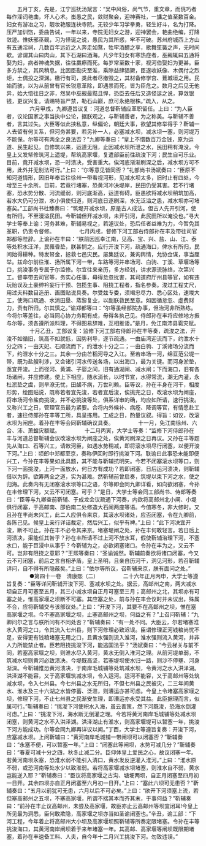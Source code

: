<!-- { "loadSidebar": true } -->
　　五月丁亥，先是，江宁巡抚汤斌言：“吴中风俗，尚气节，重文章，而佻巧者每作淫词艳曲，坏人心术。蚩愚之民，敛财聚会，迎神赛社，一旙之值至数百金。妇女有游冶之习，靓妆艳服连袂寺院。无较少年习学拳勇，轻生好斗，名为打降。压严加训饬，委曲告诫，一年以来，寺院无妇女之游，迎神罢会，艳曲绝编，打降敛迹。惟妖邪巫觋，习为怪诞之说，愚民为其所惑，牢不可破。苏州府城西上方山有五通淫祠，几数百年远近之人奔走如鹜，牲牢酒醴之享，歌舞笙簧之声，无时间歇。谚谓其山曰肉山，其下石湖曰酒海。凡少年妇女有寒热症者，巫觋辄曰五通将娶为妇，病者神魂失据，往往羸瘵而死。每岁常至数十家，视河伯娶妇为更甚。臣多方禁之，其风稍息。比因臣勘灾至淮，乘隙益肆猖獗，臣遂收妖像、木偶付之烈炬，土偶投之深渊。檄行有司，类此者尽撤毁之，其材备修学宫、葺城垣之用。民始而骇，以为从前曾有官长锐意革除，即遇祟而死，皆为臣危之。数月之后见无他异，始大悟往日之非，然吴中巫觋最黠且悍，恐臣去任后又造怪诞之说，算敛银钱，更议兴复。请赐特旨严禁，勒石山巅，庶可永绝根株。”疏入，从之。
　　
　　六月甲戌，九卿遵旨议复：河道总督靳辅应革职留任。上曰：“为人臣者，议论国家之事当执中公论，据朕观之，与靳辅善者，为之称美。与靳辅不善者，言其过失。大臣等似此挟私意，纵偏论，朝廷大事，欲望其修举得乎？靳辅一人去留有何关系，但河务甚要，若另补一人，必塞减水坝，减水坝一塞，则河堤万不能保。尔等可有两全之良法否？”九卿等奏曰：“皇上不惜数百万金钱，原为运道、民生起见，自修筑以来，运道无阻，止因减水坝所泄之水，民田稍有淹没。今皇上又发帑修筑河上遥堤，帮筑高家堰，复遣部臣前往疏浚下河；民生自可乐业。目前，竟开减水坝，恐一时溃决，受害重大。俟河底渐渐刷深之后，减水坝方可不用，此外并无别法可行。”上曰：“尔等意见皆同否？”礼部尚书汤斌奏曰：“臣原不知河道情形，因旧年奉旨往徐州一带看视河形，见减水坝太多，旧时止有四处，今增至三十余所。目前，若竟行堵塞，恐黄河冲决堤岸，民田仍受其害。若不行堵塞，恐水势分散、河流缓弱，则河底渐高，运道有碍。臣愚欲将减水坝稍筑加高，若水大仍可分泄，水小俱使归道，则河底日逐刷深，水无泛溢之患，减水坝亦可堵塞矣。”工部尚书杜臻奏曰：“筑堤开减水坝，原是古人成法。但古人先开引河，使有所归，不至漫溢民田。今靳辅但开减水坝，未开引河，此民田所以淹没也。”寻大学士等奉上谕：河务甚难，靳辅易视之，若遽议处，恐后任者益难为力，今暂免其革职，仍责令督修。
　　
　　七月丙戌，督修下河工部右侍郎孙在丰及带往司官郑都等陛辞。上谕孙在丰曰：“朕前因巡幸江南，见高、宝、兴、盐、山、江、泰等处积水汪洋，民罹昏垫，朕甚悯之。应行开浚下河，疏通海口，俾水有所归，民间始得耕种。特发帑金，拯救七邑灾民。屡集廷议，兼询舆情，允协佥谋，事当厘举。兹命尔前往淮、扬所属下河一带，车路等河并串场河、白驹、丁溪、草堰场等口，挑浚事务专属于尔监修。尔宜往来亲历，多方经划，讲求源流脉络，次第兴工。督率带去司官等，务实心任事，毋得怠忽扰害，其司道府厅州县等官，如有违玩贻误及土豪绅衿妄行干预、包揽生事、阻挠工程者，指名参奏。浚过工程丈尺，用过夫料数目造册、画图贴说具奏。尔受兹专委，须竭忠尽力、悉心区处，速竣大工，使海口疏通、水消田垦、蒸黎复业，以副朕救民至意。如因循怠忽、虚费财力，责有所归，尔其慎之。”谕郑都等曰：“尔等虽经部院办事，但治河非所熟练。今将尔等差往，必当同心协力务期有成，毋得各执己见。侍郎孙在丰将应修地方振与尔等，须各遵所派料理，不得图易辞难，互相推诿。”是月，免江南沛县雹灾赋。
　　
　　十月乙丑，工部议复：监修下河工部右侍郎孙在丰等奏，疏浚之法，开浚不如循旧，筑高不如就低，因势利导，逐节疏通。一由庙湾迎流而下，约泄水十分之四；一由天妃、石顺流而下，约泄水十分之二；一由白驹、丁溪诸场分流而下，约泄水十分之三。其余一分由芒稻河导之入江。至若串场一河，绵亘范公堤一带，既为盐艘利涉，又会诸引河水传送各场，以出海口，最为关键。而河身淤垫，亟宜开浚。上而径河、黄浦、子婴之间，旧有通湖闸、减水闸；下而海口，旧有各场诸闸，并应修建。使上下相应，随水消长，以时节宣，水得常流，潮无内灌，永杜淤垫之虞，则旱潦无忧，田鹾不病，万世利赖。臣等议，孙在丰身在河干，相度形势，绘图贴说，既称若者宜先浚，若者宜后浚，俟挑完之日，改滚水坝为闸座，将串场河令盐商挑浚，并不必挑浚等处，俱系详审的确，均应如所请，速行挑浚。又称兴工之日，管理官员最为紧要。合将内外候补、病痊、降调等官，有情愿赴工者，速往侍郎孙在丰等工所，具呈拣用。工成之日，酌量议叙。得旨：如议，改滚水坝为闸座。着孙在丰等会同靳辅确议具奏。
　　
　　十一月，免江南徐州、六合、沛、萧蝗灾额赋。
　　
　　十二月丙寅，大学士等奏：“监修下河侍郎孙在丰与河道总督靳辅会议改滚水坝为闸座之处，俟黄河刷深之日再议。又孙在丰等题先从海口、石等兴工，请敕河臣，如遇水势稍减，即将滚水坝尽行闭塞，以便开浚下河。”上曰：顷郎中郑都至京，奏称伊回时即行挑浚下河。联谕曰此事恐未能即便兴工，今孙在丰等果如此具题，其不能与靳辅抗明矢。今若不闭塞滚水坝等口，则下河一面挑浚，上河一面放水，何日方有成功？若即闭塞，日后运河溃决，则靳辅借以为辞。欲筹两全之道，实为甚难。然靳辅前曾启奏，筑堤以束下河之水，使之归海。此奏内有无闭塞滚水坝等口之语，尔等即会同九卿详看，如向欲闭塞，今孙在丰修理下河，又云不可闭塞。可乎？”是日，大学士等会同工部尚书、侍郎等奏曰：“臣等与九卿查前靳辅、于成龙会议疏通下河奏，内欲将高邮州北小闸、小堤俱行闭塞，于高邮南、邵伯南二处修造大石闸两座等语。今值寒冬，非大修时。又且孙在丰尚未兴工，此二人应俱令来京，其滚水坝诸处，应否闭塞，令在九卿前，各陈己见。候皇上亲行详诘裁定，然后兴工，似乎有裨。”上曰：“此下河决宜开浚，断不可止。孙在丰不必令其来京。堵塞堤闸之处，孙在丰何敢轻言。若日后上河溃决，渠能任其咎乎？孙在丰所请不过上河不放水耳，假使靳辅治理下河，不塞水口，能于巨浸中从事乎？今靳辅为之，必欲闭塞诸口。令孙在丰为之，又云不可。岂非有阻挠之意耶？”王熙等奏曰：“圣谕诚然。靳辅前奏欲将诸口闭塞，今又云不可闭塞，前后之言自相矛盾，皇上圣明，且亲自历河干，洞见河形，若召靳辅详问，自不得有所隐蔽矣。”上曰：“依尔等所议，召靳辅来京，朕有面问之处。”
　　
　　●第四十一卷　清康熙（二）
　　
　　二十六年正月丙申，大学士等遵旨复奏：“臣等详问靳辅开浚下河、塞减水坝之处。据云，高邮州之南，两大减水坝自正月可塞至五月，其三小减水坝自正月可塞至三月；高邮州之北，其坝亦有可塞之处，惟高家堰之坝断不可塞。其应塞之处，前与孙在丰会议时并未议出，殊属不合，应将靳辅交与该部议处。”上曰：“开浚下河，其要不在高邮州之坝，惟在塞高家堰之坝。今不塞高家堰之坝，止塞高邮州之坝，何益之有？”上召问靳辅：“九卿问尔之言与朕所问有不同处否？”靳辅奏曰：“有一处不同。大臣云，尔若堵塞淮水入黄河之口，令其流入七州县，则下河修理必致迟误。臣谓修理正河钱粮尚忧不足，安得更有钱粮堵塞无用之口，且黄水强则流入淮河，淮水强则流入黄河，并非人力所能禁止者。臣若阻挠挑浚下河，能逃国法乎？”汤斌奏曰：“今云梯关与前不同，若塞高家堰之坝，则淮水尽入黄河，黄水无倒入淮河之理。从前河堤单弱，不筑减水坝则黄河必致溃决。今堤既高坚，若塞堤坝使水归一路，则沙不停壅、河身渐深。今靳辅惟恐黄河溃决，于南岸毛城铺等处筑减水坝，令黄河之水入洪泽湖。洪泽湖不能容，又于高家堰筑减水坝，令入运河。运河不能容，又于高邮州等处筑减水坝，令入七州县。今七州县之水无所归，不但七州县之民被灾，二三年间黄水、淮水及三十六湖之水皆停蓄、泛滥，则漕运亦甚可虑。今皇上令堵塞高家堰之坝，修理下河，不止七州县之民渐安生理，即漕运亦永受其益。此臣据理而言，似属可行。”靳辅奏曰：“挑浚下河使积水入海，虽云善策，然下河既浚，恐海水倒灌可虑。”上曰：“挑浚下河，海水断无倒灌之理。今若将黄河南岸毛城铺等处减水坝闭塞，则黄河之水不入洪泽湖。洪泽湖止有淮水，则高家堰堤可以暂塞一年，挑浚下河方能成功。尔等会同九卿再详议以闻。”丁酉，大学士等遵旨复奏：开浚下河，应塞减水坝。上问靳辅曰：“黄河南岸毛城铺一带闸坝可以闭塞否？”靳辅奏曰：“永塞不便，可以暂塞一年。”上曰：“闭塞此等闸坝，水势可减几分？”靳辅奏曰：“春夏可减十分之四，秋冬止减二分。臣仰体皇上爱民之心，故议闭塞一年。若黄河南坝永塞，恐淮水弱不能引入清口，黄水发反逆灌入淮河。”上曰：“淮水原不弱，或恐河南等处水少以致淮弱。若将高家堰减水坝堵塞，则淮水自不弱，黄水岂能逆入耶？”靳辅奏曰：“臣议将高家堰之古沟、塘埂两坝，自正月闭塞至四月初一日开。其余四坝亦自正月闭塞至六月初一日开。”上曰：“塞此六坝可无患否？”靳辅奏曰：“五月以前犹可无患，六月以后不可必矣。”上曰：“欲开下河须塞上流，若但塞高邮州之五坝，不塞高家堰，所谓不揣其本而齐其末，于事何益？”靳辅奏曰：“前孙在丰止议高邮州，未尝及高家堰，故臣亦止云高邮州等坝宜闭耳!今皇上所见最为洞悉，臣何敢欺隐，高家堰之坝亦当如圣谕闭塞也。”辛丑，谕工部：“下河工程，今年着止将高邮州大小坝及高家堰坝照靳辅等所奏定限堵塞。令孙在丰等挑浚海口，其黄河南岸闸坝着于来年堵塞一年。其高邮、高家堰等闸坝既限期堵塞，着孙在丰速备工料、人夫，自今年十二月兴工挑浚下河。勿致违误。”
　　
